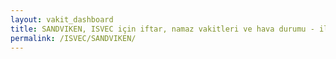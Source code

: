 ```yaml
---
layout: vakit_dashboard
title: SANDVIKEN, ISVEC için iftar, namaz vakitleri ve hava durumu - ilçe/eyalet seç
permalink: /ISVEC/SANDVIKEN/
---
```


<script type="text/javascript">
  var GLOBAL_COUNTRY = 'ISVEC';
  var GLOBAL_CITY = 'SANDVIKEN';
  var GLOBAL_STATE = '';
  var lat = 72;
  var lon = 21;
</script>
